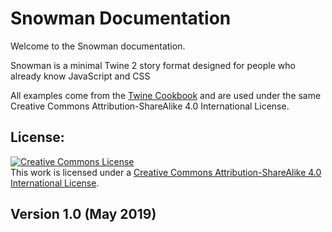 # Snowman Documentation

Welcome to the Snowman documentation.

Snowman is a minimal Twine 2 story format designed for people who already know JavaScript and CSS

All examples come from the [Twine Cookbook](https://twinery.org/cookbook/) and are used under the same Creative Commons Attribution-ShareAlike 4.0 International License.

## License:

<a rel="license" href="http://creativecommons.org/licenses/by-sa/4.0/"><img alt="Creative Commons License" style="border-width:0" src="https://i.creativecommons.org/l/by-sa/4.0/88x31.png" /></a><br />This work is licensed under a <a rel="license" href="http://creativecommons.org/licenses/by-sa/4.0/">Creative Commons Attribution-ShareAlike 4.0 International License</a>.

## Version 1.0 (May 2019)

